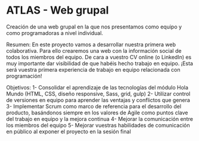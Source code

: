 # ATLAS - Web grupal

Creación de una web grupal en la que nos presentamos como equipo y como programadoras a nivel individual.

Resumen:
En este proyecto vamos a desarrollar nuestra primera web colaborativa. Para ello crearemos una web con la información social de todos los miembros del equipo. De cara a vuestro CV online (o LinkedIn) es muy importante dar visibilidad de que habéis hecho trabajo en equipo. ¡Esta será vuestra primera experiencia de trabajo en equipo relacionada con programación!

Objetivos:
1- Consolidar el aprendizaje de las tecnologías del módulo Hola Mundo (HTML, CSS, diseño responsive, Sass, grid, gulp)
2- Utilizar control de versiones en equipo para aprender las ventajas y conflictos que genera
3- Implementar Scrum como marco de referencia para el desarrollo del producto, basándonos siempre en los valores de Agile como puntos clave del trabajo en equipo y la mejora continua
4- Mejorar la comunicación entre los miembros del equipo
5- Mejorar vuestras habilidades de comunicación en público al exponer el proyecto en la sesión final
